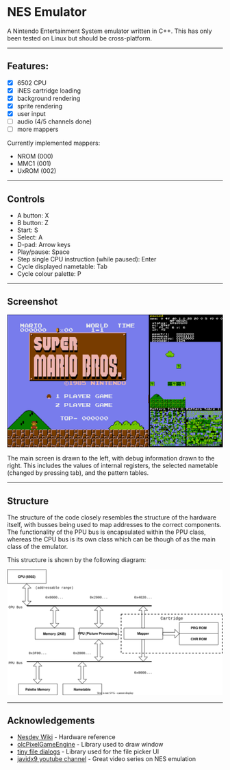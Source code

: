 # NES Emulator

A Nintendo Entertainment System emulator written in C++. This has only been tested on Linux but should be cross-platform.

---

## Features:

- [x] 6502 CPU
- [x] iNES cartridge loading
- [x] background rendering
- [x] sprite rendering
- [x] user input
- [ ] audio (4/5 channels done)
- [ ] more mappers

Currently implemented mappers: 
- NROM (000)
- MMC1 (001)
- UxROM (002)
  
---

## Controls

- A button: X
- B button: Z
- Start: S
- Select: A
- D-pad: Arrow keys
- Play/pause: Space
- Step single CPU instruction (while paused): Enter
- Cycle displayed nametable: Tab
- Cycle colour palette: P

---

## Screenshot

![screenshot](images/Screenshot.png)

The main screen is drawn to the left, with debug information drawn to the right. This includes the values of internal registers, the selected nametable (changed by pressing tab), and the pattern tables.

---

## Structure

The structure of the code closely resembles the structure of the hardware itself, with busses being used to map addresses to the correct components. The functionality of the PPU bus is encapsulated within the PPU class, whereas the CPU bus is its own class which can be though of as the main class of the emulator.

This structure is shown by the following diagram:

![layout](images/structure.svg)

---

## Acknowledgements
- [Nesdev Wiki](https://www.nesdev.org/wiki/Nesdev_Wiki) - Hardware reference
- [olcPixelGameEngine](https://github.com/OneLoneCoder/olcPixelGameEngine) - Library used to draw window
- [tiny file dialogs](https://sourceforge.net/projects/tinyfiledialogs/) - Library used for the file picker UI
- [javidx9 youtube channel](https://www.youtube.com/c/javidx9) - Great video series on NES emulation
